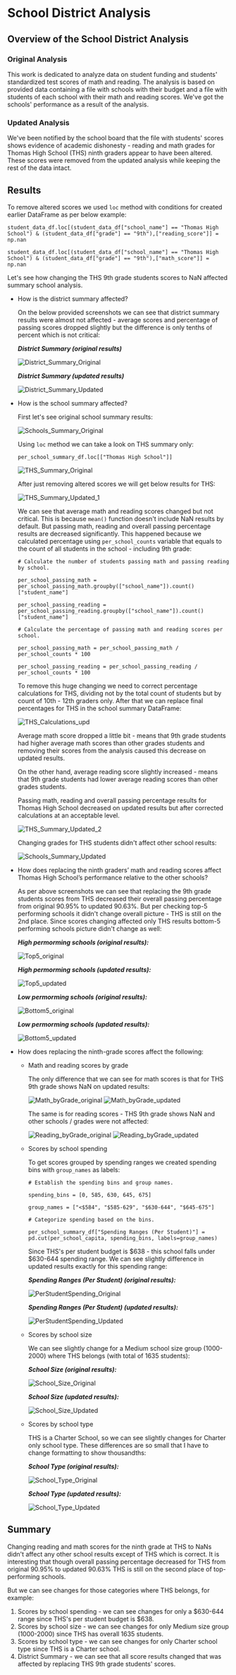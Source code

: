 # School District Analysis

## Overview of the School District Analysis

### Original Analysis

This work is dedicated to analyze data on student funding and students' standardized test scores of math and reading. The analysis is based on provided data containing a file with schools with their budget and a file with students of each school with their math and reading scores. We've got the schools' performance as a result of the analysis.

### Updated Analysis

We've been notified by the school board that the file with students' scores shows evidence of academic dishonesty - reading and math grades for Thomas High School (THS) ninth graders appear to have been altered. These scores were removed from the updated analysis while keeping the rest of the data intact.

## Results

To remove altered scores we used `loc` method with conditions for created earlier DataFrame as per below example:

```
student_data_df.loc[(student_data_df["school_name"] == "Thomas High School") & (student_data_df["grade"] == "9th"),["reading_score"]] = np.nan

student_data_df.loc[(student_data_df["school_name"] == "Thomas High School") & (student_data_df["grade"] == "9th"),["math_score"]] = np.nan
```

Let's see how changing the THS 9th grade students scores to NaN affected summary school analysis.

- How is the district summary affected?

    On the below provided screenshots we can see that district summary results were almost not affected - average scores and percentage of passing scores dropped slightly but the difference is only tenths of percent which is not critical:

    ***District Summary (original results)***

    ![District_Summary_Original](Resources/District_Summary_Original.png)

    ***District Summary (updated results)***

    ![District_Summary_Updated](Resources/District_Summary_Updated.png)

- How is the school summary affected?
    
    First let's see original school summary results:

    ![Schools_Summary_Original](Resources/Schools_Summary_Original.png)

    Using `loc` method we can take a look on THS summary only:

    ```
    per_school_summary_df.loc[["Thomas High School"]]
    ```
    ![THS_Summary_Original](Resources/THS_Summary_Original.png)

    After just removing altered scores we will get below results for THS:

    ![THS_Summary_Updated_1](Resources/THS_Summary_Updated_1.png)

    We can see that average math and reading scores changed but not critical. This is because `mean()` function doesn't include NaN results by default. But passing math, reading and overall passing percentage results are decreased significantly. This happened because we calculated percentage using `per_school_counts` variable that equals to the count of all students in the school - including 9th grade:

    ```
    # Calculate the number of students passing math and passing reading by school.

    per_school_passing_math = per_school_passing_math.groupby(["school_name"]).count()["student_name"]

    per_school_passing_reading = per_school_passing_reading.groupby(["school_name"]).count()["student_name"]

    # Calculate the percentage of passing math and reading scores per school.

    per_school_passing_math = per_school_passing_math / per_school_counts * 100

    per_school_passing_reading = per_school_passing_reading / per_school_counts * 100
    ```
    To remove this huge changing we need to correct percentage calculations for THS, dividing not by the total count of students but by count of 10th - 12th graders only. After that we can replace final percentages for THS in the school summary DataFrame:

    ![THS_Calculations_upd](Resources/THS_Calculations_upd.png)

    Average math score dropped a little bit - means that 9th grade students had higher average math scores than other grades students and removing their scores from the analysis caused this decrease on updated results.

    On the other hand, average reading score slightly increased - means that 9th grade students had lower average reading scores than other grades students.
    
    Passing math, reading and overall passing percentage results for Thomas High School decreased on updated results but after corrected calculations at an acceptable level. 

    ![THS_Summary_Updated_2](Resources/THS_Summary_Updated_2.png)

    Changing grades for THS students didn't affect other school results:

    ![Schools_Summary_Updated](Resources/Schools_Summary_Updated.png)

- How does replacing the ninth graders’ math and reading scores affect Thomas High School’s performance relative to the other schools?

    As per above screenshots we can see that replacing the 9th grade students scores from THS decreased their overall passing percentage from original 90.95% to updated 90.63%. But per checking top-5 performing schools it didn't change overall picture - THS is still on the 2nd place. Since scores changing affected only THS results bottom-5 performing schools picture didn't change as well:

    ***High permorming schools (original results):***

    ![Top5_original](Resources/Top5_original.png)

    ***High permorming schools (updated results):***

    ![Top5_updated](Resources/Top5_updated.png)

    ***Low permorming schools (original results):***

    ![Bottom5_original](Resources/Bottom5_original.png)

    ***Low permorming schools (updated results):***

    ![Bottom5_updated](Resources/Bottom5_updated.png)

- How does replacing the ninth-grade scores affect the following:
    - Math and reading scores by grade

        The only difference that we can see for math scores is that for THS 9th grade shows NaN on updated results:

        ![Math_byGrade_original](Resources/Math_byGrade_original.png)
        ![Math_byGrade_updated](Resources/Math_byGrade_updated.png)

        The same is for reading scores - THS 9th grade shows NaN and other schools / grades were not affected:

        ![Reading_byGrade_original](Resources/Reading_byGrade_original.png)
        ![Reading_byGrade_updated](Resources/Reading_byGrade_updated.png)

    - Scores by school spending

        To get scores grouped by spending ranges we created spending bins with `group_names` as labels:

        ```
        # Establish the spending bins and group names.

        spending_bins = [0, 585, 630, 645, 675]

        group_names = ["<$584", "$585-629", "$630-644", "$645-675"]

        # Categorize spending based on the bins.

        per_school_summary_df["Spending Ranges (Per Student)"] = pd.cut(per_school_capita, spending_bins, labels=group_names)
        ```

        Since THS's per student budget is $638 - this school falls under $630-644 spending range. We can see slightly difference in updated results exactly for this spending range:

        ***Spending Ranges (Per Student) (original results):***

        ![PerStudentSpending_Original](Resources/PerStudentSpending_Original.png)

        ***Spending Ranges (Per Student) (updated results):***

        ![PerStudentSpending_Updated](Resources/PerStudentSpending_Updated.png)

    - Scores by school size

        We can see slightly change for a Medium school size group (1000-2000) where THS belongs (with total of 1635 students):

        ***School Size (original results):***

        ![School_Size_Original](Resources/School_Size_Original.png)

        ***School Size (updated results):***

        ![School_Size_Updated](Resources/School_Size_Updated.png)

    - Scores by school type

        THS is a Charter School, so we can see slightly changes for Charter only school type. These differences are so small that I have to change formatting to show thousandths:

        ***School Type (original results):***

        ![School_Type_Original](Resources/School_Type_Original.png)

        ***School Type (updated results):***
        
        ![School_Type_Updated](Resources/School_Type_Updated.png)
    
## Summary

Changing reading and math scores for the ninth grade at THS to NaNs didn't affect any other school results except of THS which is correct. It is interesting that though overall passing percentage decreased for THS from original 90.95% to updated 90.63% THS is still on the second place of top-performing schools.

But we can see changes for those categories where THS belongs, for example:

1. Scores by school spending - we can see changes for only a $630-644 range since THS's per student budget is $638.
2. Scores by school size - we can see changes for only Medium size group (1000-2000) since THS has overall 1635 students.
3. Scores by school type - we can see changes for only Charter school type since THS is a Charter school.
4. District Summary - we can see that all score results changed that was affected by replacing THS 9th grade students' scores.